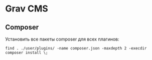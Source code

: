 # Grav CMS

## Composer

Установить все пакеты composer для всех плагинов:
```
find . ./user/plugins/ -name composer.json -maxdepth 2 -execdir composer install \;
```